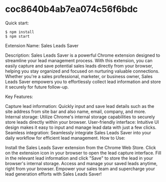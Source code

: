 # coc8640b4ab7ea074c56f6bdc

Quick start:

```
$ npm install
$ npm start
````




Extension Name:
Sales Leads Saver

Description:
Sales Leads Saver is a powerful Chrome extension designed to streamline your lead management process. With this extension, you can easily capture and save potential sales leads directly from your browser, helping you stay organized and focused on nurturing valuable connections. Whether you're a sales professional, marketer, or business owner, Sales Leads Saver empowers you to effortlessly collect lead information and store it securely for future follow-up.

Key Features:

Capture lead information: Quickly input and save lead details such as the site address from site bar and also name, email, company, and more.
Internal storage: Utilize Chrome's internal storage capabilities to securely store leads directly within your browser.
User-friendly interface: Intuitive UI design makes it easy to input and manage lead data with just a few clicks.
Seamless integration: Seamlessly integrate Sales Leads Saver into your daily workflow for efficient lead management.
How to Use:

Install the Sales Leads Saver extension from the Chrome Web Store.
Click on the extension icon in your browser to open the lead capture interface.
Fill in the relevant lead information and click "Save" to store the lead in your browser's internal storage.
Access and manage your saved leads anytime, right from your browser.
Empower your sales team and supercharge your lead generation efforts with Sales Leads Saver!







